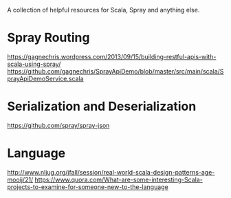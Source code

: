 A collection of helpful resources for Scala, Spray and anything else.

Spray Routing
=============
https://gagnechris.wordpress.com/2013/09/15/building-restful-apis-with-scala-using-spray/
https://github.com/gagnechris/SprayApiDemo/blob/master/src/main/scala/SprayApiDemoService.scala

Serialization and Deserialization
=================================
https://github.com/spray/spray-json

Language
========
http://www.nljug.org/jfall/session/real-world-scala-design-patterns-age-mooij/21/
https://www.quora.com/What-are-some-interesting-Scala-projects-to-examine-for-someone-new-to-the-language
